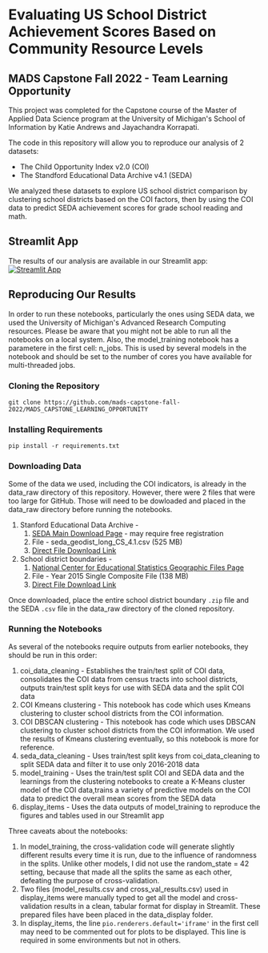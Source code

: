# Evaluating US School District Achievement Scores Based on Community Resource Levels
## MADS Capstone Fall 2022 - Team Learning Opportunity

This project was completed for the Capstone course of the Master of Applied Data Science program at the University of Michigan's School of Information by Katie Andrews and Jayachandra Korrapati. 

The code in this repository will allow you to reproduce our analysis of 2 datasets:
- The Child Opportunity Index v2.0 (COI)
- The Standford Educational Data Archive v4.1 (SEDA)

We analyzed these datasets to explore US school district comparison by clustering school districts based on the COI factors, then by using the COI data to predict SEDA achievement scores for grade school reading and math.  

## Streamlit App
The results of our analysis are available in our Streamlit app: [![Streamlit App](https://static.streamlit.io/badges/streamlit_badge_black_white.svg)](https://child-opportunity-mads.streamlit.app)

## Reproducing Our Results
In order to run these notebooks, particularly the ones using SEDA data, we used the University of Michigan's Advanced Research Computing resources.  Please be aware that you might not be able to run all the notebooks on a local system.  Also, the model_training notebook has a parametere in the first cell: n_jobs.  This is used by several models in the notebook and should be set to the number of cores you have available for multi-threaded jobs.

### Cloning the Repository

```
git clone https://github.com/mads-capstone-fall-2022/MADS_CAPSTONE_LEARNING_OPPORTUNITY
```

### Installing Requirements

```
pip install -r requirements.txt
```

### Downloading Data
Some of the data we used, including the COI indicators, is already in the data_raw directory of this repository.  However, there were 2 files that were too large for GitHub.  Those will need to be dowloaded and placed in the data_raw directory before running the notebooks.

1. Stanford Educational Data Archive - 
	1. [SEDA Main Download Page](https://edopportunity.org/get-the-data/seda-archive-downloads/) - may require free registration
	2. File - seda_geodist_long_CS_4.1.csv (525 MB)
	3. [Direct File Download Link](https://stacks.stanford.edu/file/druid:db586ns4974/seda_geodist_long_cs_4.1.csv)
2. School district boundaries - 
	1. [National Center for Educational Statistics Geographic Files Page](https://nces.ed.gov/programs/edge/Geographic/DistrictBoundaries)
	2. File - Year 2015 Single Composite File (138 MB)
	3. [Direct File Download Link](https://nces.ed.gov/programs/edge/data/SCHOOLDISTRICT_SY1314_TL15.zip)

Once downloaded, place the entire school district boundary `.zip` file and the SEDA `.csv` file in the data_raw directory of the cloned repository.

### Running the Notebooks
As several of the notebooks require outputs from earlier notebooks, they should be run in this order:

1. coi_data_cleaning     - Establishes the train/test split of COI data, consolidates the COI data from census tracts into school districts, outputs train/test 			   split keys for use with SEDA data and the split COI data
2. COI Kmeans clustering - This notebook has code which uses Kmeans clustering to cluster school districts from the COI information.
3. COI DBSCAN clustering - This notebook has code which uses DBSCAN clustering to cluster school districts from the COI information. We used the results of Kmeans 
			   clustering eventually, so this notebook is more for reference.
4. seda_data_cleaning    - Uses train/test split keys from coi_data_cleaning to split SEDA data and filter it to use only 2016-2018 data
5. model_training        - Uses the train/test split COI and SEDA data and the learnings from the clustering notebooks to create a K-Means cluster model of the COI 			       data,trains a variety of predictive models on the COI data to predict the overall mean scores from the SEDA data
6. display_items 	 - Uses the data outputs of model_training to reproduce the figures and tables used in our Streamlit app

Three caveats about the notebooks:
1. In model_training, the cross-validation code will generate slightly different results every time it is run, due to the influence of randomness in the splits.  Unlike other models, I did not use the random_state = 42 setting, because that made all the splits the same as each other, defeating the purpose of cross-validation.
2. Two files (model_results.csv and cross_val_results.csv) used in display_items were manually typed to get all the model and cross-validation results in a clean, tabular format for display in Streamlit.  These prepared files have been placed in the data_display folder.
3. In display_items, the line `pio.renderers.default='iframe'` in the first cell may need to be commented out for plots to be displayed.  This line is required in some environments but not in others.